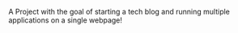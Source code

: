 A Project with the goal of starting a tech blog and running multiple applications on a single webpage! 
